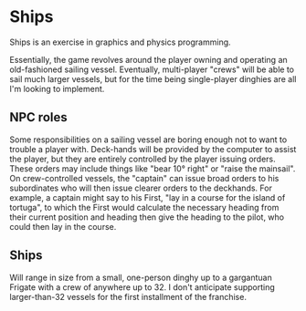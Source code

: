 # Ships

Ships is an exercise in graphics and physics programming.

Essentially, the game revolves around the player owning and operating an
old-fashioned sailing vessel.  Eventually, multi-player "crews" will be able to
sail much larger vessels, but for the time being single-player dinghies are all
I'm looking to implement.

## NPC roles

Some responsibilities on a sailing vessel are boring enough not to want to
trouble a player with.  Deck-hands will be provided by the computer to assist
the player, but they are entirely controlled by the player issuing orders. 
These orders may include things like "bear 10° right" or "raise the mainsail". 
On crew-controlled vessels, the "captain" can issue broad orders to his
subordinates who will then issue clearer orders to the deckhands.  For example,
a captain might say to his First, "lay in a course for the island of tortuga",
to which the First would calculate the necessary heading from their current
position and heading then give the heading to the pilot, who could then lay in
the course.

## Ships

Will range in size from a small, one-person dinghy up to a gargantuan Frigate
with a crew of anywhere up to 32.  I don't anticipate supporting larger-than-32
vessels for the first installment of the franchise.